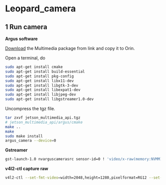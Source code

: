 # Leopard_camera

## 1 Run camera

**Argus software**

[Download](https://www.dropbox.com/s/qz0ey3ygvb6a6nj/jetson_multimedia_api.tar.gz?dl=0) the Multimedia package from link and copy it to Orin.

Open a terminal, do

 ```bash
 sudo apt-get install cmake
 sudo apt-get install build-essential
 sudo apt-get install pkg-config
 sudo apt-get install libx11-dev
 sudo apt-get install libgtk-3-dev
 sudo apt-get install libexpat1-dev
 sudo apt-get install libjpeg-dev
 sudo apt-get install libgstreamer1.0-dev
 ```

Uncompress the tgz file.

```bash
tar zxvf jetson_multimedia_api.tgz
# jetson_multimedia_api/argus/cmake
make ..
make
sudo make install
argus_camera --device=0
```

**Gstreamer**

```bash
gst-launch-1.0 nvarguscamerasrc sensor-id=0 ! 'video/x-raw(memory:NVMM), width=(int)2048, height=(int)1280, framerate=30/1'  ! nvvidconv flip-method=0 ! 'video/x-raw, format=(string)I420' ! xvimagesink -e
```

**v4l2-ctl capture raw**

 ```bash
 v4l2-ctl --set-fmt-video=width=2048,height=1280,pixelformat=RG12 --set-ctrl bypass_mode=0 --stream-mmap --stream-count=1 --stream-to=imx264.raw -d /dev/video0
 ```

